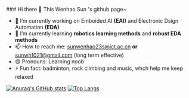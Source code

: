\### Hi there 👋 This Wenhao Sun 's github page~

- 🔭 I’m currently working on Emboided AI **(EAI)** and Electronic Dsign Automation **(EDA)**
- 🌱 I’m currently learning **robotics learning methods** and **robust EDA methods**
- 📫 How to reach me: sunwenhao23s@ict.ac.cn **or** sunwh1021@gmail.com (long term effective)
- 😄 Pronouns: Learning noob
- ⚡ Fun fact: badminton, rock climbing and music, whch help me keep relaxed

[![Anurag's GitHub stats](https://github-readme-stats.vercel.app/api?username=sun123-cmd)](https://github.com/anuraghazra/github-readme-stats)
[![Top Langs](https://github-readme-stats.vercel.app/api/top-langs/?username=sun123-cmd&layout=donut-vertical)](https://github.com/anuraghazra/github-readme-stats)
